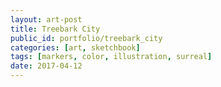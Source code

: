 ```yaml
---
layout: art-post
title: Treebark City
public_id: portfolio/treebark_city
categories: [art, sketchbook]
tags: [markers, color, illustration, surreal]
date: 2017-04-12
---
```

